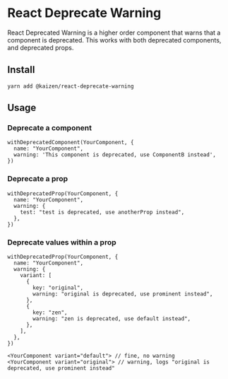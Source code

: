 # React Deprecate Warning
React Deprecated Warning is a higher order component that warns that a component is deprecated. This works with both deprecated components, and deprecated props.

## Install
`yarn add @kaizen/react-deprecate-warning` 

## Usage

### Deprecate a component
```
withDeprecatedComponent(YourComponent, {
  name: "YourComponent",
  warning: 'This component is deprecated, use ComponentB instead',
})
```

### Deprecate a prop
```
withDeprecatedProp(YourComponent, {
  name: "YourComponent",
  warning: {
    test: "test is deprecated, use anotherProp instead",
  },
})
```

### Deprecate values within a prop
```
withDeprecatedProp(YourComponent, {
  name: "YourComponent",
  warning: {
    variant: [
      {
        key: "original",
        warning: "original is deprecated, use prominent instead",
      },
      {
        key: "zen",
        warning: "zen is deprecated, use default instead",
      },
    ],
  },
})

<YourComponent variant="default"> // fine, no warning
<YourComponent variant="original"> // warning, logs "original is deprecated, use prominent instead"
```


